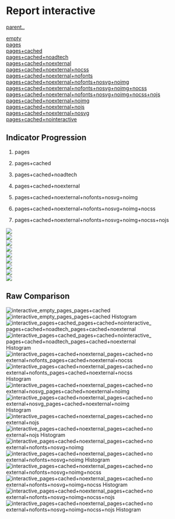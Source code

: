 # Report interactive

[parent..](./..)  

[empty](./empty/)  
[pages](./pages/)  
[pages+cached](./pages+cached/)  
[pages+cached+noadtech](./pages+cached+noadtech/)  
[pages+cached+noexternal](./pages+cached+noexternal/)  
[pages+cached+noexternal+nocss](./pages+cached+noexternal+nocss/)  
[pages+cached+noexternal+nofonts](./pages+cached+noexternal+nofonts/)  
[pages+cached+noexternal+nofonts+nosvg+noimg](./pages+cached+noexternal+nofonts+nosvg+noimg/)  
[pages+cached+noexternal+nofonts+nosvg+noimg+nocss](./pages+cached+noexternal+nofonts+nosvg+noimg+nocss/)  
[pages+cached+noexternal+nofonts+nosvg+noimg+nocss+nojs](./pages+cached+noexternal+nofonts+nosvg+noimg+nocss+nojs/)  
[pages+cached+noexternal+noimg](./pages+cached+noexternal+noimg/)  
[pages+cached+noexternal+nojs](./pages+cached+noexternal+nojs/)  
[pages+cached+noexternal+nosvg](./pages+cached+noexternal+nosvg/)  
[pages+cached+nointeractive](./pages+cached+nointeractive/)  

## Indicator Progression

1. pages

2. pages+cached

3. pages+cached+noadtech

4. pages+cached+noexternal

5. pages+cached+noexternal+nofonts+nosvg+noimg

6. pages+cached+noexternal+nofonts+nosvg+noimg+nocss

7. pages+cached+noexternal+nofonts+nosvg+noimg+nocss+nojs



![](./progession_score:mean_score:median.png)  
![](./progession_mean_median.png)  
![](./progession_min_max.png)  
![](./progession_range_p90range.png)  
![](./progession_stddev_p90stddev_skewness.png)  
![](./progession_eccentricity_p90eccentricity.png)  
![](./progession_quanta_p90quanta.png)  
![](./progession_quantaRatio_p90quantaRatio.png)  
![](./progession_outlandishness.png)  

## Raw Comparison

![interactive_empty_pages_pages+cached](./interactive_empty_pages_pages+cached.png)  
![interactive_empty_pages_pages+cached Histogram](./interactive_empty_pages_pages+cached+hist.png)  
![interactive_pages+cached_pages+cached+nointeractive_pages+cached+noadtech_pages+cached+noexternal](./interactive_pages+cached_pages+cached+nointeractive_pages+cached+noadtech_pages+cached+noexternal.png)  
![interactive_pages+cached_pages+cached+nointeractive_pages+cached+noadtech_pages+cached+noexternal Histogram](./interactive_pages+cached_pages+cached+nointeractive_pages+cached+noadtech_pages+cached+noexternal+hist.png)  
![interactive_pages+cached+noexternal_pages+cached+noexternal+nofonts_pages+cached+noexternal+nocss](./interactive_pages+cached+noexternal_pages+cached+noexternal+nofonts_pages+cached+noexternal+nocss.png)  
![interactive_pages+cached+noexternal_pages+cached+noexternal+nofonts_pages+cached+noexternal+nocss Histogram](./interactive_pages+cached+noexternal_pages+cached+noexternal+nofonts_pages+cached+noexternal+nocss+hist.png)  
![interactive_pages+cached+noexternal_pages+cached+noexternal+nosvg_pages+cached+noexternal+noimg](./interactive_pages+cached+noexternal_pages+cached+noexternal+nosvg_pages+cached+noexternal+noimg.png)  
![interactive_pages+cached+noexternal_pages+cached+noexternal+nosvg_pages+cached+noexternal+noimg Histogram](./interactive_pages+cached+noexternal_pages+cached+noexternal+nosvg_pages+cached+noexternal+noimg+hist.png)  
![interactive_pages+cached+noexternal_pages+cached+noexternal+nojs](./interactive_pages+cached+noexternal_pages+cached+noexternal+nojs.png)  
![interactive_pages+cached+noexternal_pages+cached+noexternal+nojs Histogram](./interactive_pages+cached+noexternal_pages+cached+noexternal+nojs+hist.png)  
![interactive_pages+cached+noexternal_pages+cached+noexternal+nofonts+nosvg+noimg](./interactive_pages+cached+noexternal_pages+cached+noexternal+nofonts+nosvg+noimg.png)  
![interactive_pages+cached+noexternal_pages+cached+noexternal+nofonts+nosvg+noimg Histogram](./interactive_pages+cached+noexternal_pages+cached+noexternal+nofonts+nosvg+noimg+hist.png)  
![interactive_pages+cached+noexternal_pages+cached+noexternal+nofonts+nosvg+noimg+nocss](./interactive_pages+cached+noexternal_pages+cached+noexternal+nofonts+nosvg+noimg+nocss.png)  
![interactive_pages+cached+noexternal_pages+cached+noexternal+nofonts+nosvg+noimg+nocss Histogram](./interactive_pages+cached+noexternal_pages+cached+noexternal+nofonts+nosvg+noimg+nocss+hist.png)  
![interactive_pages+cached+noexternal_pages+cached+noexternal+nofonts+nosvg+noimg+nocss+nojs](./interactive_pages+cached+noexternal_pages+cached+noexternal+nofonts+nosvg+noimg+nocss+nojs.png)  
![interactive_pages+cached+noexternal_pages+cached+noexternal+nofonts+nosvg+noimg+nocss+nojs Histogram](./interactive_pages+cached+noexternal_pages+cached+noexternal+nofonts+nosvg+noimg+nocss+nojs+hist.png)  

<style>
  img {
    max-width: 80%;
  }
</style>
      
